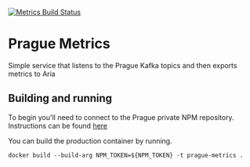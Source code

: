 [![Metrics Build Status](https://offnet.visualstudio.com/_apis/public/build/definitions/0a22f611-6a4a-4416-a1bb-53ed7284aa21/20/badge)](https://offnet.visualstudio.com/officenet/_build/index?definitionId=20)

# Prague Metrics

Simple service that listens to the Prague Kafka topics and then exports metrics to Aria

## Building and running

To begin you'll need to connect to the Prague private NPM repository. Instructions can be found [here](../../docs/get-started/package-feed.md)

You can build the production container by running.

`docker build --build-arg NPM_TOKEN=${NPM_TOKEN} -t prague-metrics .`

